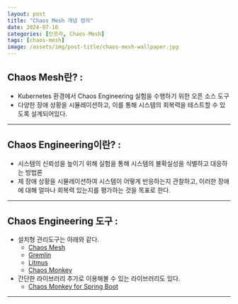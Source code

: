 ```yaml
---
layout: post
title: "Chaos Mesh 개념 정의"
date: 2024-07-10
categories: [인프라, Chaos-Mesh] 
tags: [chaos-mesh]
image: /assets/img/post-title/chaos-mesh-wallpaper.jpg
---
```


## Chaos Mesh란? :
- Kubernetes 환경에서 Chaos Engineering 실험을 수행하기 위한 오픈 소스 도구
- 다양한 장애 상황을 시뮬레이션하고, 이를 통해 시스템의 회복력을 테스트할 수 있도록 설계되어있다.

---
## Chaos Engineering이란? :
- 시스템의 신뢰성을 높이기 위해 실험을 통해 시스템의 불확실성을 식별하고 대응하는 방법론
- 제 장애 상황을 시뮬레이션하여 시스템이 어떻게 반응하는지 관찰하고, 이러한 장애에 대해 얼마나 회복력 있는지를 평가하는 것을 목표로 한다.

---
## Chaos Engineering 도구 :
- 설치형 관리도구는 아래와 같다.
	- [Chaos Mesh](https://chaos-mesh.org/)
	- [Gremlin](https://www.gremlin.com/)
	- [Litmus](https://litmuschaos.io/)
	- [Chaos Monkey](https://netflix.github.io/chaosmonkey/)
- 간단한 라이브러리 추가로 이용해볼 수 있는 라이브러리도 있다.
    - [Chaos Monkey for Spring Boot](https://codecentric.github.io/chaos-monkey-spring-boot/)

---
